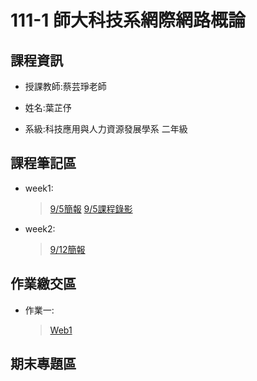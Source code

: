 # 111-1 師大科技系網際網路概論

## 課程資訊

- 授課教師:蔡芸琤老師

- 姓名:葉芷伃

- 系級:科技應用與人力資源發展學系 二年級

## 課程筆記區

- week1:
    > [9/5簡報](https://docs.google.com/presentation/d/e/2PACX-1vQeq6j0QLtkRYz4qBJMG4KOC34eEWbWHJlhfWm4eaZqg_PfCynecuaul_2zMMc_7muZ5qFQFI_MAc3z/pub?start=false&loop=false&delayms=3000&slide=id.p)
    > [9/5課程錄影](https://www.youtube.com/watch?v=5A1kyY9VrR0)

- week2:
    > [9/12簡報](https://docs.google.com/presentation/d/e/2PACX-1vTDvYn3QV46gLMrZyRTLcVC_ZLSExGKp2NKSmynOjCl1TkSpo3l3objKNUJzvgniLzss6jtdrtxsPf4/pub?start=false&loop=false&delayms=3000&slide=id.p)

## 作業繳交區

- 作業一:
    > [Web1](https://youtu.be/hqFLz4hYiRs)

## 期末專題區
